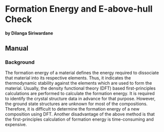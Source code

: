 # Formation Energy and E-above-hull Check
#### by Dilanga Siriwardane

## Manual

### Background

The formation energy of a material defines the energy required to dissociate that material into its respective elements. Thus, it indicates the thermodynamic stability against the elements which are used to form the material. Usually, the density functional theory (DFT) based first-principles calculations are performed to calculate the formation energy. It is required to identify the crystal structure data in advance for that purpose. However, the ground state structures are unknown for most of the compositions. Therefore, it is difficult to determine the formation energy of a new composition using DFT. Another disadvantage of the above method is that the first-principles calculation of formation energy is time-consuming and expensive.
           
           
           

